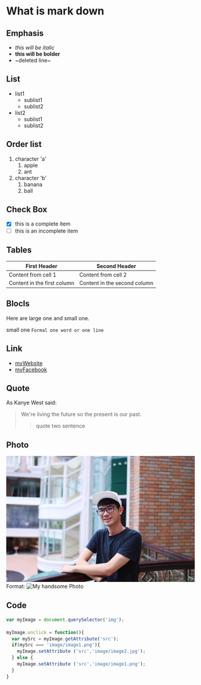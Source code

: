
# What is mark down

  ## Emphasis
  * _this will be italic_
  * **this will be bolder**
  * ~deleted line~
  
  ## List
  * list1
    * sublist1
    * sublist2
  * list2
    * sublist1
    * sublist2
    
  ## Order list
  1. character 'a'
      1. apple
      1. ant
  1. character 'b'
      1. banana 
      1. ball

  ## Check Box
  - [X] this is a complete item
  - [ ] this is an incomplete item
  
  ## Tables
  First Header | Second Header
  ------------ | -------------
  Content from cell 1 | Content from cell 2
  Content in the first column | Content in the second column
  
  ## Blocls
  Here are large one and small one.
  
  small one
  `Formal one word or one line`
  
  ## Link
  * [myWebsite](https://www.lhlai.nctu.me/)
  * [myFacebook](https://www.facebook.com/lovegodmimi)
  
  ## Quote
  As Kanye West said:
  > We're living the future so
  > the present is our past.
  >> quote two sentence
  
  ## Photo
  ![My Photo](67737617_2167409650054850_2423996301101236224_n.jpg)
  Format: ![My handsome Photo](url)
  
  

  ## Code
  ``` js
 var myImage = document.querySelector('img');

myImage.onclick = function(){
    var mySrc = myImage.getAttribute('src');
    if(mySrc === 'image/image1.png'){
      myImage.setAttribute ('src','image/image2.jpg');
    } else {
      myImage.setAttribute ('src','image/image1.png');
    }
}
  ```
    
  
